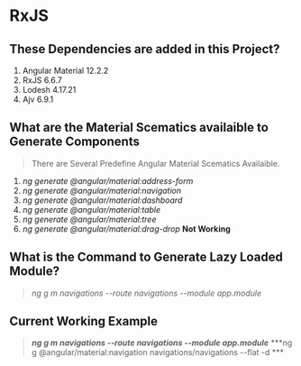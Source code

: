 # RxJS
## These Dependencies are added in this Project?
1. Angular Material 12.2.2
2. RxJS 6.6.7
3. Lodesh 4.17.21
4. Ajv 6.9.1
## What are the Material Scematics availaible to Generate Components
> There are Several Predefine Angular Material Scematics Availaible.
1. *ng generate @angular/material:address-form <component-name>*
2. *ng generate @angular/material:navigation <component-name>*
3. *ng generate @angular/material:dashboard <component-name>*
4. *ng generate @angular/material:table <component-name>*
5. *ng generate @angular/material:tree <component-name>*
6. *ng generate @angular/material:drag-drop <component-name>* **Not Working**


## What is the Command to Generate Lazy Loaded Module?
> *ng g m navigations --route navigations --module app.module*

## Current Working Example 
> ***ng g m navigations --route navigations --module app.module***
> ***ng g @angular/material:navigation navigations/navigations --flat -d ***
